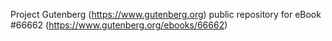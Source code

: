Project Gutenberg (https://www.gutenberg.org) public repository for
eBook #66662 (https://www.gutenberg.org/ebooks/66662)
